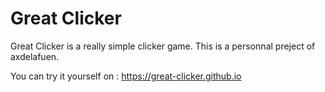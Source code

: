 # Great Clicker

Great Clicker is a really simple clicker game. This is a personnal preject of axdelafuen.

You can try it yourself on : https://great-clicker.github.io

